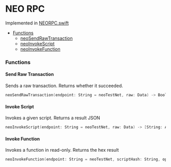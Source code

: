 # NEO RPC

Implemented in [NEORPC.swift](https://github.com/Ryucoin/neovm-utils/blob/master/neovmUtils/Classes/NEO/NEORPC.swift)

- [Functions](#functions)
  - [neoSendRawTransaction](#send-raw-transaction)
  - [neoInvokeScript](#invoke-script)
  - [neoInvokeFunction](#invoke-function)

### Functions

#### Send Raw Transaction

Sends a raw transaction. Returns whether it succeeded.

``` swift
neoSendRawTransaction(endpoint: String = neoTestNet, raw: Data) -> Bool
```

#### Invoke Script

Invokes a given script. Returns a result JSON

``` swift
neoInvokeScript(endpoint: String = neoTestNet, raw: Data) -> [String: Any]
```

#### Invoke Function

Invokes a function in read-only. Returns the hex result

``` swift
neoInvokeFunction(endpoint: String = neoTestNet, scriptHash: String, operation: String, args: [NVMParameter]) -> String
```
